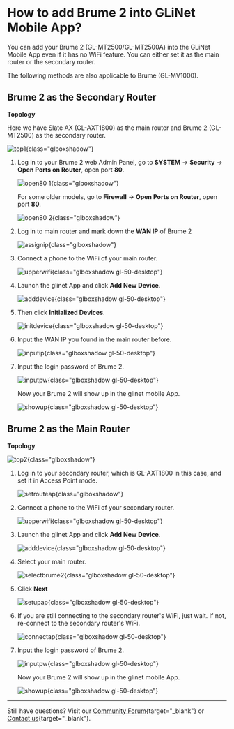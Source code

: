 # How to add Brume 2 into GLiNet Mobile App?

You can add your Brume 2 (GL-MT2500/GL-MT2500A) into the GLiNet Mobile App even if it has no WiFi feature. You can either set it as the main router or the secondary router.

The following methods are also applicable to Brume (GL-MV1000).

## Brume 2 as the Secondary Router

**Topology**

Here we have Slate AX (GL-AXT1800) as the main router and Brume 2 (GL-MT2500) as the secondary router.

![top1](https://static.gl-inet.com/docs/router/en/4/faq/add_brume2_into_app/top1.jpg){class="glboxshadow"}

1. Log in to your Brume 2 web Admin Panel, go to **SYSTEM** -> **Security** -> **Open Ports on Router**, open port **80**.

    ![open80 1](https://static.gl-inet.com/docs/router/en/4/faq/add_brume2_into_app/open_port.png){class="glboxshadow"}

    For some older models, go to **Firewall** -> **Open Ports on Router**, open port **80**.

    ![open80 2](https://static.gl-inet.com/docs/router/en/4/faq/add_brume2_into_app/open80.jpg){class="glboxshadow"}

2. Log in to main router and mark down the **WAN IP** of Brume 2

    ![assignip](https://static.gl-inet.com/docs/router/en/4/faq/add_brume2_into_app/assignip.jpg){class="glboxshadow"}

3. Connect a phone to the WiFi of your main router.

    ![upperwifi](https://static.gl-inet.com/docs/router/en/4/faq/add_brume2_into_app/upperwifi.PNG){class="glboxshadow gl-50-desktop"}

4. Launch the glinet App and click **Add New Device**.

    ![adddevice](https://static.gl-inet.com/docs/router/en/4/faq/add_brume2_into_app/adddevice.PNG){class="glboxshadow gl-50-desktop"}

5. Then click **Initialized Devices**.

    ![initdevice](https://static.gl-inet.com/docs/router/en/4/faq/add_brume2_into_app/initdevice.PNG){class="glboxshadow gl-50-desktop"}

6. Input the WAN IP you found in the main router before.

    ![inputip](https://static.gl-inet.com/docs/router/en/4/faq/add_brume2_into_app/inputip.PNG){class="glboxshadow gl-50-desktop"}

7. Input the login password of Brume 2.

    ![inputpw](https://static.gl-inet.com/docs/router/en/4/faq/add_brume2_into_app/inputpw.PNG){class="glboxshadow gl-50-desktop"}

    Now your Brume 2 will show up in the glinet mobile App.

    ![showup](https://static.gl-inet.com/docs/router/en/4/faq/add_brume2_into_app/showup.PNG){class="glboxshadow gl-50-desktop"}

## Brume 2 as the Main Router

**Topology**

![top2](https://static.gl-inet.com/docs/router/en/4/faq/add_brume2_into_app/top2.jpg){class="glboxshadow"}

1. Log in to your secondary router, which is GL-AXT1800 in this case, and set it in Access Point mode.

    ![setrouteap](https://static.gl-inet.com/docs/router/en/4/faq/add_brume2_into_app/setrouteap.jpg){class="glboxshadow"}

2. Connect a phone to the WiFi of your secondary router.

    ![upperwifi](https://static.gl-inet.com/docs/router/en/4/faq/add_brume2_into_app/upperwifi.PNG){class="glboxshadow gl-50-desktop"} 

3. Launch the glinet App and click **Add New Device**.

    ![adddevice](https://static.gl-inet.com/docs/router/en/4/faq/add_brume2_into_app/adddevice.PNG){class="glboxshadow gl-50-desktop"}

4. Select your main router.

    ![selectbrume2](https://static.gl-inet.com/docs/router/en/4/faq/add_brume2_into_app/selectbrume2.PNG){class="glboxshadow gl-50-desktop"}

5. Click **Next**

    ![setupap](https://static.gl-inet.com/docs/router/en/4/faq/add_brume2_into_app/setupap.PNG){class="glboxshadow gl-50-desktop"}

6. If you are still connecting to the secondary router's WiFi, just wait. If not, re-connect to the secondary router's WiFi.

    ![connectap](https://static.gl-inet.com/docs/router/en/4/faq/add_brume2_into_app/connectap.PNG){class="glboxshadow gl-50-desktop"}

7. Input the login password of Brume 2.

    ![inputpw](https://static.gl-inet.com/docs/router/en/4/faq/add_brume2_into_app/inputpw.PNG){class="glboxshadow gl-50-desktop"}

    Now your Brume 2 will show up in the glinet mobile App.

    ![showup](https://static.gl-inet.com/docs/router/en/4/faq/add_brume2_into_app/showup.PNG){class="glboxshadow gl-50-desktop"}

---

Still have questions? Visit our [Community Forum](https://forum.gl-inet.com){target="_blank"} or [Contact us](https://www.gl-inet.com/contacts/){target="_blank"}.